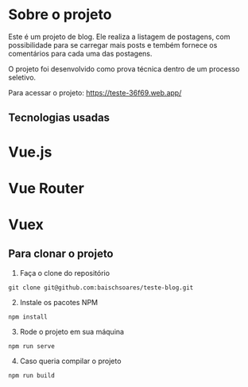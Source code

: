 # Sobre o projeto

Este é um projeto de blog. Ele realiza a listagem de postagens, com possibilidade para se carregar mais posts e tembém fornece os comentários para cada uma das postagens.

O projeto foi desenvolvido como prova técnica dentro de um processo seletivo.

Para acessar o projeto: https://teste-36f69.web.app/

## Tecnologias usadas

# Vue.js

# Vue Router

# Vuex

## Para clonar o projeto

1. Faça o clone do repositório

```
git clone git@github.com:baischsoares/teste-blog.git
```

2. Instale os pacotes NPM

```
npm install
```

3. Rode o projeto em sua máquina

```
npm run serve
```

4. Caso queria compilar o projeto

```
npm run build
```
